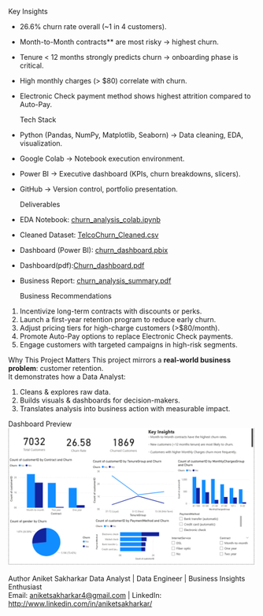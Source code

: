 


  Key Insights
- 26.6% churn rate overall (~1 in 4 customers).  
- Month-to-Month contracts** are most risky → highest churn.  
- Tenure < 12 months strongly predicts churn → onboarding phase is critical.  
- High monthly charges (> $80) correlate with churn.  
- Electronic Check payment method shows highest attrition compared to Auto-Pay.  



  Tech Stack
- Python (Pandas, NumPy, Matplotlib, Seaborn) → Data cleaning, EDA, visualization.  
- Google Colab → Notebook execution environment.  
- Power BI → Executive dashboard (KPIs, churn breakdowns, slicers).  
- GitHub → Version control, portfolio presentation.  



  Deliverables
- EDA Notebook: [churn_analysis_colab.ipynb](churn_analysis_colab.ipynb) 
- Cleaned Dataset: [TelcoChurn_Cleaned.csv](TelcoChurn_Cleaned.csv)  
- Dashboard (Power BI): [churn_dashboard.pbix](Customer_Churn_Analysis.pbix)  
- Dashboard(pdf):[Churn_dashboard.pdf](Customer_Churn_Analysis_Dashboard.pdf)  
- Business Report: [churn_analysis_summary.pdf](report/churn_analysis_summary.pdf)  



  Business Recommendations
1. Incentivize long-term contracts with discounts or perks.  
2. Launch a first-year retention program to reduce early churn.  
3. Adjust pricing tiers for high-charge customers (>$80/month).  
4. Promote Auto-Pay options to replace Electronic Check payments.  
5. Engage customers with targeted campaigns in high-risk segments.  



  Why This Project Matters
This project mirrors a **real-world business problem**: customer retention.  
It demonstrates how a Data Analyst:  
1. Cleans & explores raw data.  
2. Builds visuals & dashboards for decision-makers.  
3. Translates analysis into business action with measurable impact.  



  Dashboard Preview
![Churn Dashboard](churn_analysis_dashboard.png)



 Author
Aniket Sakharkar 
Data Analyst | Data Engineer | Business Insights Enthusiast  
 Email: aniketsakharkar4@gmail.com |  LinkedIn: http://www.linkedin.com/in/aniketsakharkar/   

